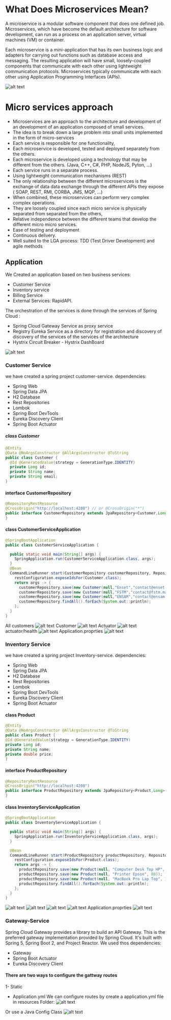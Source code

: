 # What Does Microservices Mean?

A microservice is a modular software component that does one defined job. Microservices, which have become the default architecture for software development, can run as a process on an application server, virtual machines (VM) or container.

Each microservice is a mini-application that has its own business logic and adapters for carrying out functions such as database access and messaging. The resulting application will have small, loosely-coupled components that communicate with each other using lightweight communication protocols. Microservices typically communicate with each other using Application Programming Interfaces (APIs).

![alt text](https://user-images.githubusercontent.com/56096031/139155851-ad576cbd-8e74-4c45-9f28-50757bf28ce7.PNG)
# Micro services approach
- Microservices are an approach to the architecture and development of an
development of an application composed of small services.
- The idea is to break down a large problem into small units
  implemented in the form of micro-services
- Each service is responsible for one functionality,
- Each microservice is developed, tested and deployed
  separately from the others.
- Each microservice is developed using a technology that may be different from the others.
  (Java, C++, C#, PHP, NodeJS, Pyton,
  ...)
- Each service runs in a separate process.
- Using lightweight communication mechanisms (REST)
- The only relationship between the different microservices is the exchange of data
  data exchange through the different APIs they expose (
  SOAP, REST, RMI, CORBA, JMS, MQP, ...)
- When combined, these microservices can perform very complex
  complex operations.
- They are loosely coupled since
  each micro service is physically separated from
  separated from the others,
- Relative independence between the different
  teams that develop the different micro
  micro services.
- Ease of testing and deployment
- Continuous delivery.
- Well suited to the LGA process: TDD
  (Test Driver Development) and
  agile methods

## Application
We Created an application based on two business services:
  - Customer Service
  - Inventory service
  - Billing Service
  - External Services: RapidAPI.

The orchestration of the services is done through the
  services of Spring Cloud :
  - Spring Cloud Gateway Service as proxy service
  - Registry Eureka Service as a directory for registration and discovery of
  discovery of the services of the services of the architecture
  - Hystrix Circuit Breaker - Hystrix DashBoard

![alt text](https://user-images.githubusercontent.com/56096031/139157359-27b4acdd-9914-469c-bad1-7da06ee099ea.PNG)
### Customer Service
we have created a spring project customer-service.
dependencies:
- Spring Web 
- Spring Data JPA
- H2 Database 
- Rest Repositories 
- Lombok 
- Spring Boot DevTools
- Eureka Discovery Client
- Spring Boot Actuator
##### class Customer
```java
@Entity
@Data @NoArgsConstructor @AllArgsConstructor @ToString
public class Customer {
  @Id @GeneratedValue(strategy = GenerationType.IDENTITY)
  private Long id;
  private String name;
  private String email;
}
```
#### interface CustomerRepository
```java
@RepositoryRestResource
@CrossOrigin("http://localhost:4200") // or @CrossOrigin("*")
public interface CustomerRepository extends JpaRepository<Customer,Long> {
}
```
#### class CustomerServiceApplication
```java
@SpringBootApplication
public class CustomerServiceApplication {

  public static void main(String[] args) {
    SpringApplication.run(CustomerServiceApplication.class, args);
  }
  @Bean
  CommandLineRunner start(CustomerRepository customerRepository, RepositoryRestConfiguration restConfiguration){
    restConfiguration.exposeIdsFor(Customer.class);
    return args -> {
      customerRepository.save(new Customer(null,"Enset","contact@enset-media.ma"));
      customerRepository.save(new Customer(null,"FSTM","contact@fstm.ma"));
      customerRepository.save(new Customer(null,"ENSAM","contact@ensam.ma"));
      customerRepository.findAll().forEach(System.out::println);
    };
  }
}
```
All customers
![alt text](https://user-images.githubusercontent.com/56096031/139273464-08c5b2e6-3290-4133-8b40-5b1b35bd1320.PNG)
Customer
![alt text](https://user-images.githubusercontent.com/56096031/139273680-833d132a-d648-40cd-9a37-9c72f8af5bc0.PNG)
Actuator
![alt text](https://user-images.githubusercontent.com/56096031/139273799-da28d8cc-7adb-44e2-a1cd-211e7b5fa518.PNG)
actuator/health
![alt text](https://user-images.githubusercontent.com/56096031/139273869-ac367121-7fd9-4ebf-9da5-fd85eb320b9d.PNG)
Application.proprties
![alt text](https://user-images.githubusercontent.com/56096031/139323900-54feec5b-2de1-4053-b8ed-dbd3e6fe3548.PNG)
### Inventory Service
we have created a spring project Inventory-service.
dependencies:
- Spring Web
- Spring Data JPA
- H2 Database
- Rest Repositories
- Lombok
- Spring Boot DevTools
- Eureka Discovery Client
- Spring Boot Actuator
#### class Product
```java
@Entity
@Data @NoArgsConstructor @AllArgsConstructor @ToString
public class Product {
@Id @GeneratedValue(strategy = GenerationType.IDENTITY)
private Long id;
private String name;
private double price;
}
```
#### interface ProductRepository
```java
@RepositoryRestResource
@CrossOrigin("http://localhost:4200")
public interface ProductRepository extends JpaRepository<Product,Long> {
}
```
#### class InventoryServiceApplication
```java
@SpringBootApplication
public class InventoryServiceApplication {

  public static void main(String[] args) {
    SpringApplication.run(InventoryServiceApplication.class, args);
  }

  @Bean
  CommandLineRunner start(ProductRepository productRepository, RepositoryRestConfiguration restConfiguration) {
    restConfiguration.exposeIdsFor(Product.class);
    return args -> {
      productRepository.save(new Product(null, "Computer Desk Top HP", 900));
      productRepository.save(new Product(null, "Printer Epson", 80));
      productRepository.save(new Product(null, "MacBook Pro Lap Top", 1800));
      productRepository.findAll().forEach(System.out::println);
    };
  }
}
```
![alt text](https://user-images.githubusercontent.com/56096031/139275320-d73fbe0b-6167-4109-8705-34e1cd4db165.PNG)
![alt text](https://user-images.githubusercontent.com/56096031/139275566-9b0e1eed-2293-4a1b-8266-0580114ed5c4.PNG)
![alt text](https://user-images.githubusercontent.com/56096031/139275689-8ee9910d-86ee-45e3-9769-2c6e2005e737.PNG)
![alt text](https://user-images.githubusercontent.com/56096031/139275721-6f0c0b26-e465-4557-980f-c0a38f9ad54b.PNG)
Application.proprties
![alt text](https://user-images.githubusercontent.com/56096031/139323906-c056554e-aba7-4264-a61d-00695f452bac.PNG)
### Gateway-Service
Spring Cloud Gateway provides a library to build an API Gateway.
This is the preferred gateway implementation provided by Spring Cloud.
It's built with Spring 5, Spring Boot 2, and Project Reactor.
We used thos dependencies:
- Gateway
- Spring Boot Actuator
- Eureka Discovery Client 

#### There are two ways to configure the gattway routes 
1- Static 
 - Application.yml
    We can configure routes by create a application.yml file in resources Folder:
![alt text](https://user-images.githubusercontent.com/56096031/139330419-5b076202-5125-4976-9f7d-90059fa92633.PNG)

 Or use a  Java Config Class
![alt text](https://user-images.githubusercontent.com/56096031/139334103-54b899e9-1bcd-45bc-9135-7b3591a68f23.PNG)

